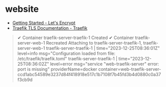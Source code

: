 # website

- [Getting Started - Let's Encrypt](https://letsencrypt.org/getting-started/)
- [Traefik TLS Documentation - Traefik](https://doc.traefik.io/traefik/https/tls/)

>  ✔ Container traefik-server-traefik-1  Created
>  ✔ Container traefik-server-web-1      Recreated
> Attaching to traefik-server-traefik-1, traefik-server-web-1
> traefik-server-traefik-1  | time="2023-12-25T08:36:01Z" level=info msg="Configuration loaded from file: /etc/traefik/traefik.toml"
> traefik-server-traefik-1  | time="2023-12-25T08:36:02Z" level=error msg="service \"web-traefik-server\" error: port is missing" providerName=docker container=web-traefik-server-ccd1abc54589e3237d84f418918e517c1b7108f7b45fd3b4d0880c0a37f3cb9d
